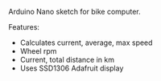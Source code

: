Arduino Nano sketch for bike computer.

Features:
- Calculates current, average, max speed
- Wheel rpm
- Current, total distance in km
- Uses SSD1306 Adafruit display
